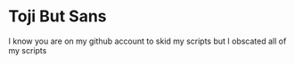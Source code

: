 # Toji But Sans
I know you are on my github account to skid my scripts but I obscated all of my scripts

